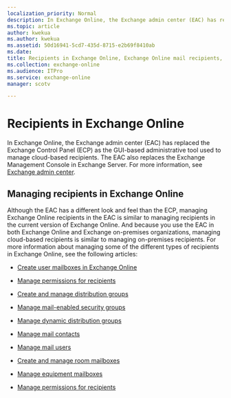 ```yaml
---
localization_priority: Normal
description: In Exchange Online, the Exchange admin center (EAC) has replaced the Exchange Control Panel (ECP) as the GUI-based administrative tool used to manage cloud-based recipients. The EAC also replaces the Exchange Management Console in Exchange Server. For more information, see Exchange admin center.
ms.topic: article
author: kwekua
ms.author: kwekua
ms.assetid: 50d16941-5cd7-435d-8715-e2b69f8410ab
ms.date: 
title: Recipients in Exchange Online, Exchange Online mail recipients, Exchange recipients, MS Exchange recipient
ms.collection: exchange-online
ms.audience: ITPro
ms.service: exchange-online
manager: scotv

---
```


# Recipients in Exchange Online

In Exchange Online, the Exchange admin center (EAC) has replaced the Exchange Control Panel (ECP) as the GUI-based administrative tool used to manage cloud-based recipients. The EAC also replaces the Exchange Management Console in Exchange Server. For more information, see [Exchange admin center](https://technet.microsoft.com/library/a9aea11a-6ba3-4f4a-a76e-79072e7cfc7d.aspx).

## Managing recipients in Exchange Online

Although the EAC has a different look and feel than the ECP, managing Exchange Online recipients in the EAC is similar to managing recipients in the current version of Exchange Online. And because you use the EAC in both Exchange Online and Exchange on-premises organizations, managing cloud-based recipients is similar to managing on-premises recipients. For more information about managing some of the different types of recipients in Exchange Online, see the following articles:

- [Create user mailboxes in Exchange Online](create-user-mailboxes.md)

- [Manage permissions for recipients](manage-permissions-for-recipients.md)

- [Create and manage distribution groups](manage-distribution-groups/manage-distribution-groups.md)

- [Manage mail-enabled security groups](manage-mail-enabled-security-groups.md)

- [Manage dynamic distribution groups](manage-dynamic-distribution-groups/manage-dynamic-distribution-groups.md)

- [Manage mail contacts](manage-mail-contacts.md)

- [Manage mail users](manage-mail-users.md)

- [Create and manage room mailboxes](manage-room-mailboxes.md)

- [Manage equipment mailboxes](manage-equipment-mailboxes.md)

- [Manage permissions for recipients](manage-permissions-for-recipients.md)



